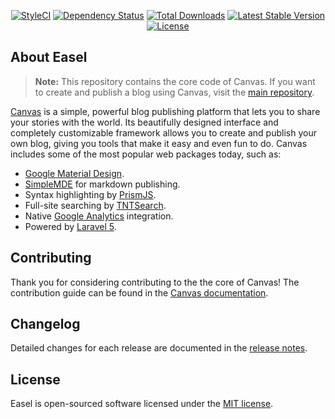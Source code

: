 <p align="center">
    <a href="https://styleci.io/repos/74061859"><img src="https://styleci.io/repos/74061859/shield?style=flat&branch=master" alt="StyleCI"></a>
    <a href='https://www.versioneye.com/user/projects/583f0b674d07fe00160eab24'><img src='https://www.versioneye.com/user/projects/583f0b674d07fe00160eab24/badge.svg?style=flat' alt="Dependency Status" /></a>
    <a href="https://packagist.org/packages/cnvs/easel"><img src="https://poser.pugx.org/cnvs/easel/downloads" alt="Total Downloads"></a>
    <a href="https://packagist.org/packages/cnvs/easel"><img src="https://poser.pugx.org/cnvs/easel/v/stable" alt="Latest Stable Version"></a>
    <a href="https://github.com/cnvs/easel/blob/master/LICENSE"><img src="https://poser.pugx.org/austintoddj/easel/license" alt="License"></a>
</p>

## About Easel

> **Note:** This repository contains the core code of Canvas. If you want to create and publish a blog using Canvas, visit the [main repository](https://github.com/cnvs/canvas).

[Canvas](http://canvas.toddaustin.io) is a simple, powerful blog publishing platform that lets you to share your stories with the world. Its beautifully designed interface and completely customizable framework allows you to create and publish your own blog, giving you tools that make it easy and even fun to do. Canvas includes some of the most popular web packages today, such as:

* [Google Material Design](https://material.google.com).
* [SimpleMDE](https://simplemde.com) for markdown publishing.
* Syntax highlighting by [PrismJS](http://prismjs.com).
* Full-site searching by [TNTSearch](https://github.com/teamtnt/laravel-scout-tntsearch-driver).
* Native [Google Analytics](https://www.google.com/analytics/#?modal_active=none) integration.
* Powered by [Laravel 5](https://laravel.com).

## Contributing

Thank you for considering contributing to the the core of Canvas! The contribution guide can be found in the [Canvas documentation](https://cnvs.readme.io/docs/contributing).

## Changelog

Detailed changes for each release are documented in the [release notes](https://github.com/cnvs/easel/releases).

## License

Easel is open-sourced software licensed under the [MIT license](https://github.com/cnvs/easel/blob/master/LICENSE).
